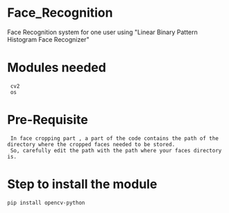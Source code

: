 # Face_Recognition
Face Recognition system for one user using "Linear Binary Pattern Histogram Face Recognizer"
# Modules needed
     cv2
     os 
# Pre-Requisite
     In face cropping part , a part of the code contains the path of the directory where the cropped faces needed to be stored.
     So, carefully edit the path with the path where your faces directory is.
# Step to install the module
    pip install opencv-python
     
